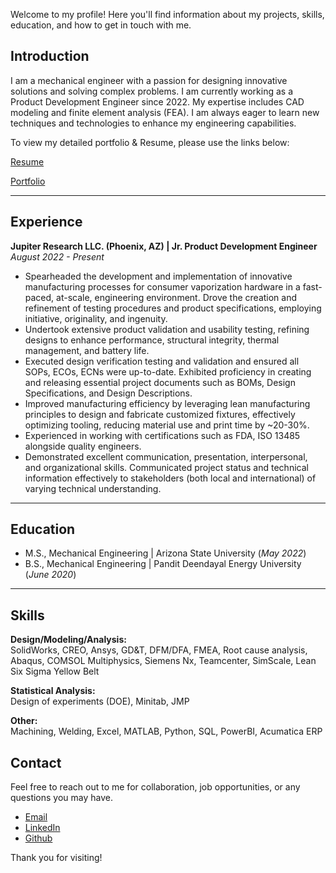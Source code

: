 Welcome to my profile! Here you'll find information about my projects, skills, education, and how to get in touch with me.

## Introduction

I am a mechanical engineer with a passion for designing innovative solutions and solving complex problems. I am currently working as a Product Development Engineer since 2022. My expertise includes CAD modeling and finite element analysis (FEA). I am always eager to learn new techniques and technologies to enhance my engineering capabilities.

To view my detailed portfolio & Resume, please use the links below:

[Resume](./Resume.pdf)

[Portfolio](./Portfolio.pdf)

---

## Experience

**Jupiter Research LLC. (Phoenix, AZ) | Jr. Product Development Engineer**
*August 2022 - Present*

- Spearheaded the development and implementation of innovative manufacturing processes for consumer vaporization hardware in a fast-paced, at-scale, engineering environment. Drove the creation and refinement of testing procedures and product specifications, employing initiative, originality, and ingenuity.
- Undertook extensive product validation and usability testing, refining designs to enhance performance, structural integrity, thermal management, and battery life.
- Executed design verification testing and validation and ensured all SOPs, ECOs, ECNs were up-to-date. Exhibited proficiency in creating and releasing essential project documents such as BOMs, Design Specifications, and Design Descriptions.
- Improved manufacturing efficiency by leveraging lean manufacturing principles to design and fabricate customized fixtures, effectively optimizing tooling, reducing material use and print time by ~20-30%.
- Experienced in working with certifications such as FDA, ISO 13485 alongside quality engineers.
- Demonstrated excellent communication, presentation, interpersonal, and organizational skills. Communicated project status and technical information effectively to stakeholders (both local and international) of varying technical understanding.

---

## Education

- M.S., Mechanical Engineering | Arizona State University (_May 2022_)	 			        		
- B.S., Mechanical Engineering | Pandit Deendayal Energy University (_June 2020_)

---

## Skills

**Design/Modeling/Analysis:**  
SolidWorks, CREO, Ansys, GD&T, DFM/DFA, FMEA, Root cause analysis, Abaqus, COMSOL Multiphysics, Siemens Nx, Teamcenter, SimScale, Lean Six Sigma Yellow Belt

**Statistical Analysis:**  
Design of experiments (DOE), Minitab, JMP

**Other:**  
Machining, Welding, Excel, MATLAB, Python, SQL, PowerBI, Acumatica ERP


## Contact

Feel free to reach out to me for collaboration, job opportunities, or any questions you may have.

- [Email](joshi.nikhil15@outlook.com)
- [LinkedIn](https://www.linkedin.com/in/joshinikhil15)
- [Github](https://github.com/njoshi-23)

Thank you for visiting!
